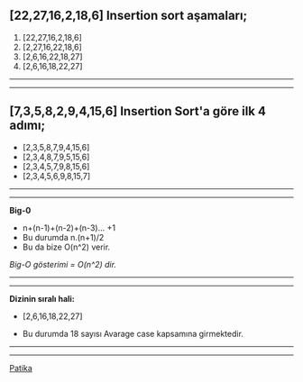 ## [22,27,16,2,18,6] Insertion sort aşamaları;

1. [22,27,16,2,18,6]
2. [2,27,16,22,18,6]
3. [2,6,16,22,18,27]
4. [2,6,16,18,22,27]
--------
--------

## [7,3,5,8,2,9,4,15,6] Insertion Sort'a göre ilk 4 adımı;
- [2,3,5,8,7,9,4,15,6]
- [2,3,4,8,7,9,5,15,6]
- [2,3,4,5,7,9,8,15,6]
- [2,3,4,5,6,9,8,15,7]
--------
--------
**Big-0**
- n+(n-1)+(n-2)+(n-3)... +1
- Bu durumda n.(n+1)/2
- Bu da bize O(n^2) verir.

*Big-O gösterimi = O(n^2) dir.*

----------
----------
**Dizinin sıralı hali:**
- [2,6,16,18,22,27]

- Bu durumda 18 sayısı Avarage case kapsamına girmektedir.
-------
-------


[Patika](https://app.patika.dev/uckarakter)